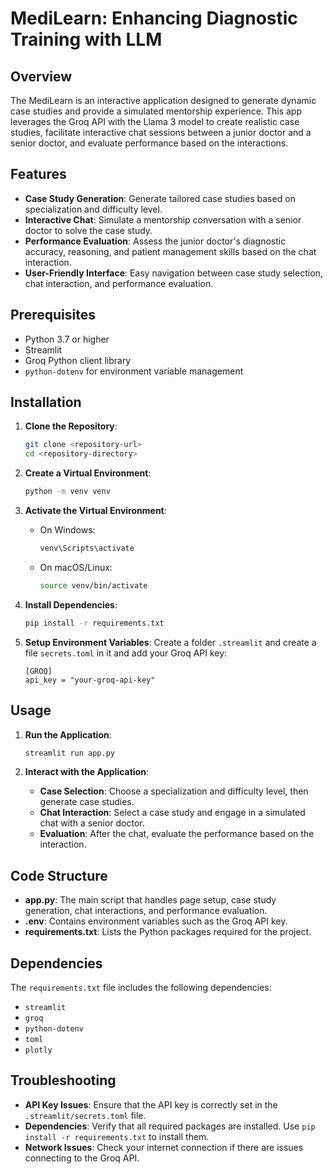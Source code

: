 # MediLearn: Enhancing Diagnostic Training with LLM

## Overview

The MediLearn is an interactive application designed to generate dynamic case studies and provide a simulated mentorship experience. This app leverages the Groq API with the Llama 3 model to create realistic case studies, facilitate interactive chat sessions between a junior doctor and a senior doctor, and evaluate performance based on the interactions.

## Features

- **Case Study Generation**: Generate tailored case studies based on specialization and difficulty level.
- **Interactive Chat**: Simulate a mentorship conversation with a senior doctor to solve the case study.
- **Performance Evaluation**: Assess the junior doctor's diagnostic accuracy, reasoning, and patient management skills based on the chat interaction.
- **User-Friendly Interface**: Easy navigation between case study selection, chat interaction, and performance evaluation.

## Prerequisites

- Python 3.7 or higher
- Streamlit
- Groq Python client library
- `python-dotenv` for environment variable management

## Installation

1. **Clone the Repository**:

   ```bash
   git clone <repository-url>
   cd <repository-directory>
   ```

2. **Create a Virtual Environment**:

   ```bash
   python -m venv venv
   ```

3. **Activate the Virtual Environment**:

   - On Windows:
     ```bash
     venv\Scripts\activate
     ```
   - On macOS/Linux:
     ```bash
     source venv/bin/activate
     ```

4. **Install Dependencies**:

   ```bash
   pip install -r requirements.txt
   ```

5. **Setup Environment Variables**:
   Create a folder `.streamlit` and create a file `secrets.toml` in it and add your Groq API key:
   ```dotenv
   [GROQ]
   api_key = "your-groq-api-key"
   ```

## Usage

1. **Run the Application**:

   ```bash
   streamlit run app.py
   ```

2. **Interact with the Application**:
   - **Case Selection**: Choose a specialization and difficulty level, then generate case studies.
   - **Chat Interaction**: Select a case study and engage in a simulated chat with a senior doctor.
   - **Evaluation**: After the chat, evaluate the performance based on the interaction.

## Code Structure

- **app.py**: The main script that handles page setup, case study generation, chat interactions, and performance evaluation.
- **.env**: Contains environment variables such as the Groq API key.
- **requirements.txt**: Lists the Python packages required for the project.

## Dependencies

The `requirements.txt` file includes the following dependencies:

- `streamlit`
- `groq`
- `python-dotenv`
- `toml`
- `plotly`

## Troubleshooting

- **API Key Issues**: Ensure that the API key is correctly set in the `.streamlit/secrets.toml` file.
- **Dependencies**: Verify that all required packages are installed. Use `pip install -r requirements.txt` to install them.
- **Network Issues**: Check your internet connection if there are issues connecting to the Groq API.
